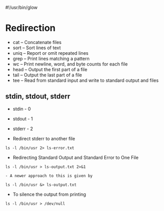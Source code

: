 #!/usr/bin/glow
# Redirection

- cat – Concatenate files
- sort – Sort lines of text
- uniq – Report or omit repeated lines
- grep – Print lines matching a pattern
- wc – Print newline, word, and byte counts for each file
- head – Output the first part of a file
- tail – Output the last part of a file
- tee – Read from standard input and write to standard output and files

## stdin, stdout, stderr

- stdin - 0
- stdout - 1
- stderr - 2

- Redirect stderr to another file
```
ls -l /bin/usr 2> ls-error.txt
```

- Redirecting Standard Output and Standard Error to One File
```
ls -l /bin/usr > ls-output.txt 2>&1
```

    - A newer approach to this is given by
```
ls -l /bin/usr &> ls-output.txt
```

- To silence the output from printing
```
ls -l /bin/usr > /dev/null
```
